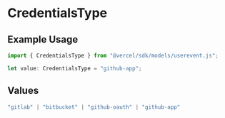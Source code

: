 # CredentialsType

## Example Usage

```typescript
import { CredentialsType } from "@vercel/sdk/models/userevent.js";

let value: CredentialsType = "github-app";
```

## Values

```typescript
"gitlab" | "bitbucket" | "github-oauth" | "github-app"
```